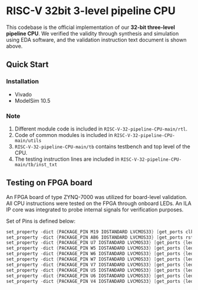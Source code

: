 # RISC-V 32bit 3-level pipeline CPU
This codebase is the official implementation of our **32-bit three-level pipeline CPU**. We verified the validity through synthesis and simulation using EDA software, and the validation instruction text document is shown above.
## Quick Start
### Installation
- Vivado
- ModelSim 10.5
### Note
1. Different module code is included in `RISC-V-32-pipeline-CPU-main/rtl`.
2. Code of common modules is included in `RISC-V-32-pipeline-CPU-main/utils`
3. `RISC-V-32-pipeline-CPU-main/tb` contains testbench and top level of the CPU. 
4.  The testing instruction lines are included in `RISC-V-32-pipeline-CPU-main/tb/inst_txt`
## Testing on FPGA board
An FPGA board of type ZYNQ-7000 was utilized for board-level validation. All CPU instructions were tested on the FPGA through onboard LEDs. An ILA IP core was integrated to probe internal signals for verification purposes.

Set of Pins is defined below:
```verilog 
set_property -dict {PACKAGE_PIN M19 IOSTANDARD LVCMOS33} [get_ports clk]  
set_property -dict {PACKAGE_PIN AB6 IOSTANDARD LVCMOS33} [get_ports rst]  
set_property -dict {PACKAGE_PIN U7 IOSTANDARD LVCMOS33} [get_ports {led[7]}]  
set_property -dict {PACKAGE_PIN W5 IOSTANDARD LVCMOS33} [get_ports {led[6]}]  
set_property -dict {PACKAGE_PIN W6 IOSTANDARD LVCMOS33} [get_ports {led[5]}]  
set_property -dict {PACKAGE_PIN W7 IOSTANDARD LVCMOS33} [get_ports {led[4]}]  
set_property -dict {PACKAGE_PIN V7 IOSTANDARD LVCMOS33} [get_ports {led[3]}]  
set_property -dict {PACKAGE_PIN U5 IOSTANDARD LVCMOS33} [get_ports {led[2]}]  
set_property -dict {PACKAGE_PIN U6 IOSTANDARD LVCMOS33} [get_ports {led[1]}]  
set_property -dict {PACKAGE_PIN V4 IOSTANDARD LVCMOS33} [get_ports {led[0]}] 
```
